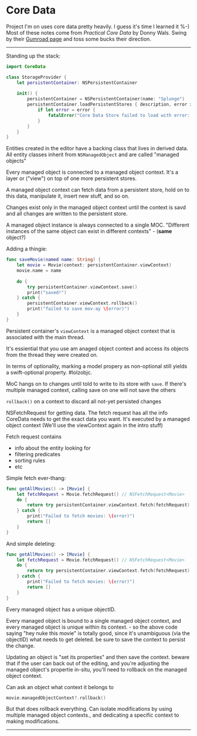 # Core Data

Project I'm on uses core data pretty heavily. I guess it's time I learned
it %-)  Most of these notes come from _Practical Core Data_ by Donny
Wals.  Swing by their [Gumroad page](https://donnywals.gumroad.com) and toss
some bucks their direction.

----------

Standing up the stack:

```swift
import CoreData

class StorageProvider {
    let persistentContainer: NSPersistentContainer
    
    init() {
        persistentContainer = NSPersistentContainer(name: "Splunge")
        persistentContainer.loadPersistentStores { description, error in
            if let error = error {
                fatalError("Core Data Store failed to load with error: \(error)")
            }
        }
    }
}
```

Entities created in the editor have a backing class that lives in derived
data.  All entity classes inherit from `NSManagedObject` and are called
"managed objects"

Every managed object is connected to a managed object context.  It's a layer
or ("view") on top of one more persistent stores.

A managed object context can fetch data from a persistent store, hold on to
this data, manipulate it, insert new stuff, and so on.

Changes exist only in the managed object context until the context is savd
and all changes are written to the persistent store.

A managed object instance is always connected to a single MOC.  "Different instances of the same object can exist in different contexts" - (**same** object?)

Adding a thingie:

```swift
func saveMovie(named name: String) {
    let movie = Movie(context: persistentContainer.viewContext)
    movie.name = name
    
    do {
        try persistentContainer.viewContext.save()
        print("saved!")
    } catch {
        persistentContainer.viewContext.rollback()
        print("failed to save mov-ay \(error)")
    }
}
```

Persistent container's `viewContext` is a managed object context that is
associated with the main thread.

It's essiential that you use am anaged object context and access its objects from the thread they were created on.

In terms of optionality, marking a model propery as non-optional still
yields a swift-optional property. #lolzobjc. 

MoC hangs on to changes until told to write to its store with `save`.  If there's multiple managed context, calling save on one will not save the others

`rollback()` on a context to discard all not-yet persisted changes

NSFetchRequest for getting data. The fetch request has all the info
CoreData needs to get the exact data you want. It's executed by a managed
object context (We'll use the viewContext again in the intro stuff)

Fetch request contains
  - info about the entity looking for
  - filtering predicates
  - sorting rules
  - etc

Simple fetch ever-thang:

```swift
func getAllMovies() -> [Movie] {
    let fetchRequest = Movie.fetchRequest() // NSFetchRequest<Movie>
    do {
        return try persistentContainer.viewContext.fetch(fetchRequest)
    } catch {
        print("Failed to fetch movies: \(error)")
        return []
    }
}
```


And simple deleting:

```swift
func getAllMovies() -> [Movie] {
    let fetchRequest = Movie.fetchRequest() // NSFetchRequest<Movie>
    do {
        return try persistentContainer.viewContext.fetch(fetchRequest)
    } catch {
        print("Failed to fetch movies: \(error)")
        return []
    }
}
```

Every managed object has a unique objectID.

Every managed object is bound to a single managed object context, and
every managed object is unique within its context.  - so the above code
saying "hey nuke this movie" is totally good, since it's unambiguous
(via the objectID) what needs to get deleted.  be sure to save the context
to persist the change.

Updating an object is "set its properties" and then save the context.  beware
that if the user can back out of the editing, and you're adjusting the
managed object's propertie in-situ, you'll need to rollback on the
managed object context.

Can ask an object what context it belongs to

```swift
movie.managedObjectContext?.rollback()
```

But that does rollback everything.  Can isolate modifications by using
multiple managed object contexts., and dedicating a specific context
to making modifications.

----------


